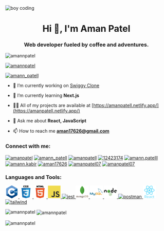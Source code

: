 <img src = "https://camo.githubusercontent.com/19db51af5f90f1b152bc0b9078f5fe97053955be5074f03f17019c70345bdcdb/68747470733a2f2f6d69726f2e6d656469756d2e636f6d2f6d61782f313336302f302a37513379765349765f7430696f4a2d5a2e676966" alt = "boy coding" />
<h1 align="center">Hi 👋, I'm Aman Patel</h1>
<h3 align="center">Web developer fueled by coffee and adventures.</h3>

<p align="left"> <img src="https://komarev.com/ghpvc/?username=amannpatel&label=Profile%20views&color=0e75b6&style=flat" alt="amannpatel" /> </p>

<p align="left"> <a href="https://github.com/ryo-ma/github-profile-trophy"><img src="https://github-profile-trophy.vercel.app/?username=amannpatel" alt="amannpatel" /></a> </p>

<p align="left"> <a href="https://twitter.com/amann_patell" target="blank"><img src="https://img.shields.io/twitter/follow/amann_patell?logo=twitter&style=for-the-badge" alt="amann_patell" /></a> </p>

- 🔭 I’m currently working on [Swiggy Clone](https://github.com/amannpatel/swiggy-clone)

- 🌱 I’m currently learning **Next.js**

- 👨‍💻 All of my projects are available at [https://amanpatell.netlify.app/](https://amanpatell.netlify.app/)

- 💬 Ask me about **React, JavaScript**

- 📫 How to reach me **aman17626@gmail.com**

<h3 align="left">Connect with me:</h3>
<p align="left">
<a href="https://dev.to/amanpatel" target="blank"><img align="center" src="https://raw.githubusercontent.com/rahuldkjain/github-profile-readme-generator/master/src/images/icons/Social/devto.svg" alt="amanpatel" height="30" width="40" /></a>
<a href="https://twitter.com/amann_patell" target="blank"><img align="center" src="https://raw.githubusercontent.com/rahuldkjain/github-profile-readme-generator/master/src/images/icons/Social/twitter.svg" alt="amann_patell" height="30" width="40" /></a>
<a href="https://linkedin.com/in/amanpatell" target="blank"><img align="center" src="https://raw.githubusercontent.com/rahuldkjain/github-profile-readme-generator/master/src/images/icons/Social/linked-in-alt.svg" alt="amanpatell" height="30" width="40" /></a>
<a href="https://stackoverflow.com/users/12423174" target="blank"><img align="center" src="https://raw.githubusercontent.com/rahuldkjain/github-profile-readme-generator/master/src/images/icons/Social/stack-overflow.svg" alt="12423174" height="30" width="40" /></a>
<a href="https://fb.com/amann.patelll" target="blank"><img align="center" src="https://raw.githubusercontent.com/rahuldkjain/github-profile-readme-generator/master/src/images/icons/Social/facebook.svg" alt="amann.patelll" height="30" width="40" /></a>
<a href="https://instagram.com/amann.kabir" target="blank"><img align="center" src="https://raw.githubusercontent.com/rahuldkjain/github-profile-readme-generator/master/src/images/icons/Social/instagram.svg" alt="amann.kabir" height="30" width="40" /></a>
<a href="https://www.hackerrank.com/aman17626" target="blank"><img align="center" src="https://raw.githubusercontent.com/rahuldkjain/github-profile-readme-generator/master/src/images/icons/Social/hackerrank.svg" alt="aman17626" height="30" width="40" /></a>
<a href="https://www.leetcode.com/amanpatel07" target="blank"><img align="center" src="https://raw.githubusercontent.com/rahuldkjain/github-profile-readme-generator/master/src/images/icons/Social/leet-code.svg" alt="amanpatel07" height="30" width="40" /></a>
<a href="https://auth.geeksforgeeks.org/user/amanpatel07" target="blank"><img align="center" src="https://raw.githubusercontent.com/rahuldkjain/github-profile-readme-generator/master/src/images/icons/Social/geeks-for-geeks.svg" alt="amanpatel07" height="30" width="40" /></a>
</p>

<h3 align="left">Languages and Tools:</h3>
<p align="left"> <a href="https://www.w3schools.com/cpp/" target="_blank" rel="noreferrer"> <img src="https://raw.githubusercontent.com/devicons/devicon/master/icons/cplusplus/cplusplus-original.svg" alt="cplusplus" width="40" height="40"/> </a> <a href="https://www.w3schools.com/css/" target="_blank" rel="noreferrer"> <img src="https://raw.githubusercontent.com/devicons/devicon/master/icons/css3/css3-original-wordmark.svg" alt="css3" width="40" height="40"/> </a> <a href="https://www.w3.org/html/" target="_blank" rel="noreferrer"> <img src="https://raw.githubusercontent.com/devicons/devicon/master/icons/html5/html5-original-wordmark.svg" alt="html5" width="40" height="40"/> </a> <a href="https://developer.mozilla.org/en-US/docs/Web/JavaScript" target="_blank" rel="noreferrer"> <img src="https://raw.githubusercontent.com/devicons/devicon/master/icons/javascript/javascript-original.svg" alt="javascript" width="40" height="40"/> </a> <a href="https://jestjs.io" target="_blank" rel="noreferrer"> <img src="https://www.vectorlogo.zone/logos/jestjsio/jestjsio-icon.svg" alt="jest" width="40" height="40"/> </a> <a href="https://www.mongodb.com/" target="_blank" rel="noreferrer"> <img src="https://raw.githubusercontent.com/devicons/devicon/master/icons/mongodb/mongodb-original-wordmark.svg" alt="mongodb" width="40" height="40"/> </a> <a href="https://www.mysql.com/" target="_blank" rel="noreferrer"> <img src="https://raw.githubusercontent.com/devicons/devicon/master/icons/mysql/mysql-original-wordmark.svg" alt="mysql" width="40" height="40"/> </a> <a href="https://nodejs.org" target="_blank" rel="noreferrer"> <img src="https://raw.githubusercontent.com/devicons/devicon/master/icons/nodejs/nodejs-original-wordmark.svg" alt="nodejs" width="40" height="40"/> </a> <a href="https://postman.com" target="_blank" rel="noreferrer"> <img src="https://www.vectorlogo.zone/logos/getpostman/getpostman-icon.svg" alt="postman" width="40" height="40"/> </a> <a href="https://reactjs.org/" target="_blank" rel="noreferrer"> <img src="https://raw.githubusercontent.com/devicons/devicon/master/icons/react/react-original-wordmark.svg" alt="react" width="40" height="40"/> </a> <a href="https://tailwindcss.com/" target="_blank" rel="noreferrer"> <img src="https://www.vectorlogo.zone/logos/tailwindcss/tailwindcss-icon.svg" alt="tailwind" width="40" height="40"/> </a> </p>

<p><img align="left" src="https://github-readme-stats.vercel.app/api/top-langs?username=amannpatel&show_icons=true&locale=en&layout=compact" alt="amannpatel" /></p>

<p>&nbsp;<img align="center" src="https://github-readme-stats.vercel.app/api?username=amannpatel&show_icons=true&locale=en" alt="amannpatel" /></p>

<p><img align="center" src="https://github-readme-streak-stats.herokuapp.com/?user=amannpatel&" alt="amannpatel" /></p>
